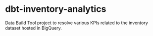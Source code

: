 # dbt-inventory-analytics
Data Build Tool project to resolve various KPIs related to the inventory dataset hosted in BigQuery.
